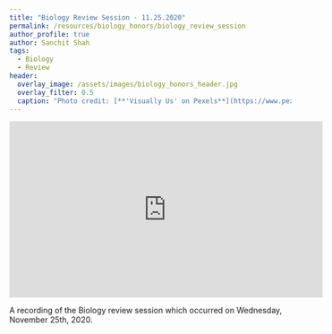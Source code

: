 ```yaml
---
title: "Biology Review Session - 11.25.2020"
permalink: /resources/biology_honors/biology_review_session
author_profile: true
author: Sanchit Shah
tags:
  - Biology
  - Review
header:
  overlay_image: /assets/images/biology_honors_header.jpg 
  overlay_filter: 0.5
  caption: "Photo credit: [**'Visually Us' on Pexels**](https://www.pexels.com/photo/white-fungi-1643416/)"
---
```

<iframe width="560" height="315" src="https://ncvps.yuja.com/V/Video?v=2259200&node=8218413&a=188849198&preload=false" frameborder="0" webkitallowfullscreen mozallowfullscreen allowfullscreen></iframe>

A recording of the Biology review session which occurred on Wednesday, November 25th, 2020.